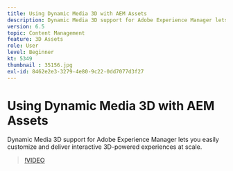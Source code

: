 ```yaml
---
title: Using Dynamic Media 3D with AEM Assets
description: Dynamic Media 3D support for Adobe Experience Manager lets you easily customize and deliver interactive 3D-powered experiences at scale
version: 6.5
topic: Content Management
feature: 3D Assets
role: User
level: Beginner
kt: 5349
thumbnail : 35156.jpg
exl-id: 8462e2e3-3279-4e80-9c22-0dd7077d3f27
---
```

# Using Dynamic Media 3D with AEM Assets

Dynamic Media 3D support for Adobe Experience Manager lets you easily customize and deliver interactive 3D-powered experiences at scale.

>[!VIDEO](https://video.tv.adobe.com/v/35156?quality=12&learn=on)
